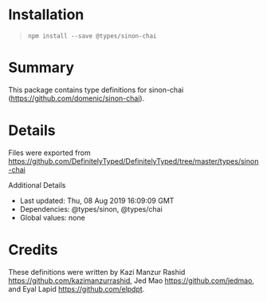 # Installation
> `npm install --save @types/sinon-chai`

# Summary
This package contains type definitions for sinon-chai (https://github.com/domenic/sinon-chai).

# Details
Files were exported from https://github.com/DefinitelyTyped/DefinitelyTyped/tree/master/types/sinon-chai

Additional Details
 * Last updated: Thu, 08 Aug 2019 16:09:09 GMT
 * Dependencies: @types/sinon, @types/chai
 * Global values: none

# Credits
These definitions were written by Kazi Manzur Rashid <https://github.com/kazimanzurrashid>, Jed Mao <https://github.com/jedmao>, and Eyal Lapid <https://github.com/elpdpt>.
